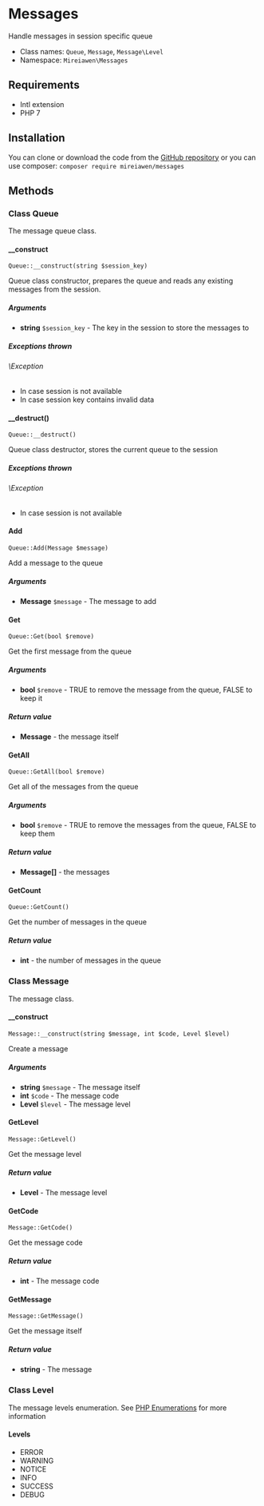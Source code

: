 # Messages
Handle messages in session specific queue

* Class names: `Queue`, `Message`, `Message\Level`
* Namespace: `Mireiawen\Messages`

## Requirements
* Intl extension
* PHP 7

## Installation
You can clone or download the code from the [GitHub repository](https://github.com/Mireiawen/messages) or you can use composer: `composer require mireiawen/messages`

## Methods

### Class Queue
The message queue class.

#### __construct
    Queue::__construct(string $session_key)

Queue class constructor, prepares the queue and reads any existing messages from the session.

##### Arguments
* **string** `$session_key` - The key in the session to store the messages to

##### Exceptions thrown
###### \Exception
* In case session is not available
* In case session key contains invalid data

#### __destruct()
    Queue::__destruct()

Queue class destructor, stores the current queue to the session

##### Exceptions thrown
###### \Exception
* In case session is not available

#### Add
    Queue::Add(Message $message)

Add a message to the queue

##### Arguments
* **Message** `$message` - The message to add

#### Get
    Queue::Get(bool $remove)

Get the first message from the queue

##### Arguments
* **bool** `$remove` - TRUE to remove the message from the queue, FALSE to keep it

##### Return value
* **Message** - the message itself

#### GetAll
    Queue::GetAll(bool $remove)

Get all of the messages from the queue

##### Arguments
* **bool** `$remove` - TRUE to remove the messages from the queue, FALSE to keep them

##### Return value
* **Message[]** - the messages

#### GetCount
    Queue::GetCount()

Get the number of messages in the queue

##### Return value
* **int** - the number of messages in the queue

### Class Message
The message class.

#### __construct
    Message::__construct(string $message, int $code, Level $level)

Create a message

##### Arguments
* **string** `$message` - The message itself
* **int** `$code` - The message code
* **Level** `$level` - The message level
	
#### GetLevel
    Message::GetLevel()

Get the message level

##### Return value
* **Level** - The message level
	
#### GetCode
    Message::GetCode()

Get the message code

##### Return value
* **int** - The message code

#### GetMessage
    Message::GetMessage()

Get the message itself

##### Return value
* **string** - The message

### Class Level
The message levels enumeration. See [PHP Enumerations](https://github.com/myclabs/php-enum) for more information

#### Levels
* ERROR
* WARNING
* NOTICE
* INFO
* SUCCESS
* DEBUG
